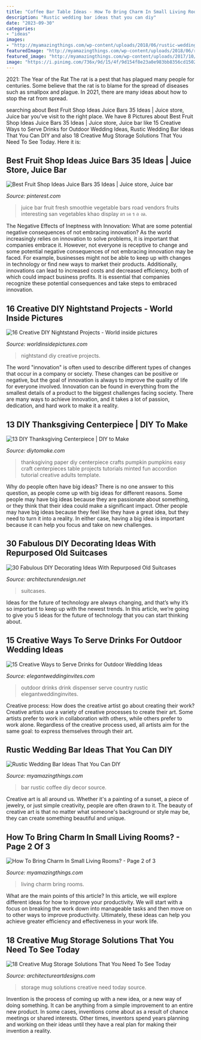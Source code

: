 ```yaml
---
title: "Coffee Bar Table Ideas - How To Bring Charm In Small Living Rooms?"
description: "Rustic wedding bar ideas that you can diy"
date: "2023-09-30"
categories:
- "ideas"
images:
- "http://myamazingthings.com/wp-content/uploads/2018/06/rustic-wedding-bar-2-.jpg"
featuredImage: "http://myamazingthings.com/wp-content/uploads/2018/06/rustic-wedding-bar-2-.jpg"
featured_image: "http://myamazingthings.com/wp-content/uploads/2017/10/small-living-room-6-.jpg"
image: "https://i.pinimg.com/736x/9d/15/4f/9d154f8e23a0e983bb8356cd150283fb.jpg"
---
```



2021: The Year of the Rat
The rat is a pest that has plagued many people for centuries. Some believe that the rat is to blame for the spread of diseases such as smallpox and plague. In 2021, there are many ideas about how to stop the rat from spread.

	

		
searching about Best Fruit Shop Ideas Juice Bars 35 Ideas | Juice store, Juice bar you've visit to the right place. We have 8 Pictures about Best Fruit Shop Ideas Juice Bars 35 Ideas | Juice store, Juice bar like 15 Creative Ways to Serve Drinks for Outdoor Wedding Ideas, Rustic Wedding Bar Ideas That You Can DIY and also 18 Creative Mug Storage Solutions That You Need To See Today. Here it is:
		
    
## Best Fruit Shop Ideas Juice Bars 35 Ideas | Juice Store, Juice Bar

<img loading=lazy src="https://i.pinimg.com/736x/9d/15/4f/9d154f8e23a0e983bb8356cd150283fb.jpg" onerror="this.onerror=null;this.src='https://tse4.mm.bing.net/th?id=OIP.bWbGRJj_52hpzdiYdkRoHAAAAA&amp;pid=15.1';" alt="Best Fruit Shop Ideas Juice Bars 35 Ideas | Juice store, Juice bar">

_Source: pinterest.com_

>juice bar fruit fresh smoothie vegetable bars road vendors fruits interesting san vegetables khao display ตร เค ร อ งด. 

	

The Negative Effects of Ineptness with Innovation: What are some potential negative consequences of not embracing innovation?
As the world increasingly relies on innovation to solve problems, it is important that companies embrace it. However, not everyone is receptive to change and some potential negative consequences of not embracing innovation may be faced. For example, businesses might not be able to keep up with changes in technology or find new ways to market their products. Additionally, innovations can lead to increased costs and decreased efficiency, both of which could impact business profits. It is essential that companies recognize these potential consequences and take steps to embraced innovation.

    
## 16 Creative DIY Nightstand Projects - World Inside Pictures

<img loading=lazy src="https://worldinsidepictures.com/wp-content/uploads/2014/03/24.jpg" onerror="this.onerror=null;this.src='https://tse3.mm.bing.net/th?id=OIP.y7VBKhSiDfl-u0A76-yY6AHaJ4&amp;pid=15.1';" alt="16 Creative DIY Nightstand Projects - World inside pictures">

_Source: worldinsidepictures.com_

>nightstand diy creative projects. 

	

The word "innovation" is often used to describe different types of changes that occur in a company or society. These changes can be positive or negative, but the goal of innovation is always to improve the quality of life for everyone involved. Innovation can be found in everything from the smallest details of a product to the biggest challenges facing society. There are many ways to achieve innovation, and it takes a lot of passion, dedication, and hard work to make it a reality.

    
## 13 DIY Thanksgiving Centerpiece | DIY To Make

<img loading=lazy src="http://www.diytomake.com/wp-content/uploads/2015/11/paper-Pumpkin-Centerpiece-DIY.jpg" onerror="this.onerror=null;this.src='https://tse1.mm.bing.net/th?id=OIP.CzE16smfJlePxqmQbecGywHaLH&amp;pid=15.1';" alt="13 DIY Thanksgiving Centerpiece | DIY to Make">

_Source: diytomake.com_

>thanksgiving paper diy centerpiece crafts pumpkin pumpkins easy craft centerpieces table projects tutorials minted fun accordion tutorial creative adults template. 

	

Why do people often have big ideas?
There is no one answer to this question, as people come up with big ideas for different reasons. Some people may have big ideas because they are passionate about something, or they think that their idea could make a significant impact. Other people may have big ideas because they feel like they have a great idea, but they need to turn it into a reality. In either case, having a big idea is important because it can help you focus and take on new challenges.

    
## 30 Fabulous DIY Decorating Ideas With Repurposed Old Suitcases

<img loading=lazy src="https://cdn.architecturendesign.net/wp-content/uploads/2015/07/AD-Old-Suitcases-Decor-14.jpg" onerror="this.onerror=null;this.src='https://tse4.mm.bing.net/th?id=OIP.fB1RY_rZEoyLjoP1sp1jNwHaJ3&amp;pid=15.1';" alt="30 Fabulous DIY Decorating Ideas With Repurposed Old Suitcases">

_Source: architecturendesign.net_

>suitcases. 

	

Ideas for the future of technology are always changing, and that’s why it’s so important to keep up with the newest trends. In this article, we’re going to give you 5 ideas for the future of technology that you can start thinking about.

    
## 15 Creative Ways To Serve Drinks For Outdoor Wedding Ideas

<img loading=lazy src="https://www.elegantweddinginvites.com/wedding-blog/wp-content/uploads/2015/06/country-rustic-outdoor-wedding-drink-dispenser-ideas.jpg" onerror="this.onerror=null;this.src='https://tse4.mm.bing.net/th?id=OIP.p6hxl9JYVtRH8a-yiPkP5wHaLH&amp;pid=15.1';" alt="15 Creative Ways to Serve Drinks for Outdoor Wedding Ideas">

_Source: elegantweddinginvites.com_

>outdoor drinks drink dispenser serve country rustic elegantweddinginvites. 

	

Creative process: How does the creative artist go about creating their work?
Creative artists use a variety of creative processes to create their art. Some artists prefer to work in collaboration with others, while others prefer to work alone. Regardless of the creative process used, all artists aim for the same goal: to express themselves through their art.

    
## Rustic Wedding Bar Ideas That You Can DIY

<img loading=lazy src="http://myamazingthings.com/wp-content/uploads/2018/06/rustic-wedding-bar-2-.jpg" onerror="this.onerror=null;this.src='https://tse2.mm.bing.net/th?id=OIP.TGkoL1HUz4vudCl1no43UAHaLF&amp;pid=15.1';" alt="Rustic Wedding Bar Ideas That You Can DIY">

_Source: myamazingthings.com_

>bar rustic coffee diy decor source. 

	

Creative art is all around us. Whether it's a painting of a sunset, a piece of jewelry, or just simple creativity, people are often drawn to it. The beauty of creative art is that no matter what someone's background or style may be, they can create something beautiful and unique.

    
## How To Bring Charm In Small Living Rooms? - Page 2 Of 3

<img loading=lazy src="http://myamazingthings.com/wp-content/uploads/2017/10/small-living-room-6-.jpg" onerror="this.onerror=null;this.src='https://tse1.mm.bing.net/th?id=OIP.M1HF8FlEa1K9kgZiluZvigHaLG&amp;pid=15.1';" alt="How To Bring Charm In Small Living Rooms? - Page 2 of 3">

_Source: myamazingthings.com_

>living charm bring rooms. 

	

What are the main points of this article?
In this article, we will explore different ideas for how to improve your productivity. We will start with a focus on breaking the work down into manageable tasks and then move on to other ways to improve productivity. Ultimately, these ideas can help you achieve greater efficiency and effectiveness in your work life.

    
## 18 Creative Mug Storage Solutions That You Need To See Today

<img loading=lazy src="https://www.architectureartdesigns.com/wp-content/uploads/2016/09/14-40.jpg" onerror="this.onerror=null;this.src='https://tse2.mm.bing.net/th?id=OIP.ZnI10bpYRq3lP5SeQaoz0wHaLn&amp;pid=15.1';" alt="18 Creative Mug Storage Solutions That You Need To See Today">

_Source: architectureartdesigns.com_

>storage mug solutions creative need today source. 

	

Invention is the process of coming up with a new idea, or a new way of doing something. It can be anything from a simple improvement to an entire new product. In some cases, inventions come about as a result of chance meetings or shared interests. Other times, inventors spend years planning and working on their ideas until they have a real plan for making their invention a reality.

